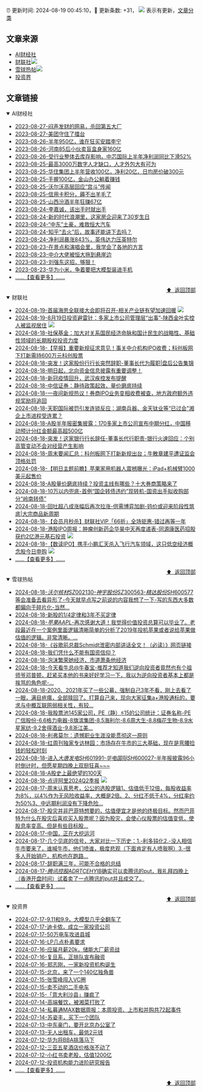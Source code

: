 ##

:alarm_clock: 更新时间: 2024-08-19 00:45:10，:rocket: 更新条数: +31， ![](/assets/dot.png) 表示有更新，[文章分类](/TAGS.md)

## 文章来源

- [AI财经社](#ai财经社)  
- [财联社](#财联社)![](/assets/dot.png)   
- [雪球热帖](#雪球热帖)![](/assets/dot.png)   
- [投资界](#投资界)  

## 文章链接

<details open>
<summary id="ai财经社">
 AI财经社
</summary>


- [2023-08-27-闷声发财的网易，杀回第五大厂](https://www.aicaijing.com.cn/article/18610)  
- [2023-08-27-美团守住了擂台](https://www.aicaijing.com.cn/article/18611)  
- [2023-08-26-半年950亿，谁在狂买安踏李宁](https://www.aicaijing.com.cn/article/18607)  
- [2023-08-26-河南85后小伙卖盲盒身家160亿](https://www.aicaijing.com.cn/article/18608)  
- [2023-08-26-受行业整体去库存影响，中芯国际上半年净利润同比下滑52%](https://www.aicaijing.com.cn/article/18609)  
- [2023-08-25-最高3000万数字人才缺口，人才外包大有可为](https://www.aicaijing.com.cn/article/18601)  
- [2023-08-25-华住集团上半年营收100亿，净利20亿，日均房价破300元](https://www.aicaijing.com.cn/article/18602)  
- [2023-08-25-手握100亿，金山办公躺着赚钱](https://www.aicaijing.com.cn/article/18603)  
- [2023-08-25-沃尔沃高层回应“宫斗”传闻](https://www.aicaijing.com.cn/article/18604)  
- [2023-08-25-信用卡积分，薅不出羊毛了](https://www.aicaijing.com.cn/article/18605)  
- [2023-08-25-山西汾酒半年狂赚67亿](https://www.aicaijing.com.cn/article/18606)  
- [2023-08-24-李嘉诚，该出手时就出手](https://www.aicaijing.com.cn/article/18596)  
- [2023-08-24-新的时代浪潮里，这家房企迎来了30岁生日](https://www.aicaijing.com.cn/article/18597)  
- [2023-08-24-“中东”土豪，难救恒大汽车](https://www.aicaijing.com.cn/article/18598)  
- [2023-08-24-知乎“去火”后，故事还能讲下去吗？](https://www.aicaijing.com.cn/article/18599)  
- [2023-08-24-净利润暴涨843%，英伟达力压英特尔](https://www.aicaijing.com.cn/article/18600)  
- [2023-08-23-在景点和演唱会里，我学会了各地的方言](https://www.aicaijing.com.cn/article/18591)  
- [2023-08-23-中介大佬被恒大拖到悬崖边](https://www.aicaijing.com.cn/article/18592)  
- [2023-08-23-刘强东这招，够狠！](https://www.aicaijing.com.cn/article/18593)  
- [2023-08-23-华为小米，争着要把大模型装进手机](https://www.aicaijing.com.cn/article/18594)  
- [......【查看更多】......](/details/AI财经社.md)

<div align="right"><a href="#文章来源">⬆ &nbsp;返回顶部</a></div>
</details>

<details open>
<summary id="财联社">
 财联社
</summary>


- [2024-08-19-首届海思全联接大会即将召开-相关产业链有望加速回暖](https://www.cls.cn/detail/1767794) ![](/assets/new.png)  
- [2024-08-19-8月19日投资避雷针：多家上市公司管理层“出事”-陕西金叶实控人被监视居住](https://www.cls.cn/detail/1767822) ![](/assets/new.png)  
- [2024-08-18-社保基金：加大对关系国民经济命脉和国计民生的战略性、基础性领域的长期股权投资力度](https://www.cls.cn/detail/1767791)  
- [2024-08-18-【早报】重要新规征求意见！事关中介机构IPO收费；科创板网下打新需持600万元科创股票](https://www.cls.cn/detail/1767712)  
- [2024-08-18-突发！这家股份行行长突然辞职-董事长代为履职|盘后公告集锦](https://www.cls.cn/detail/1767677)  
- [2024-08-18-明日起，北向资金信息披露有重要调整！](https://www.cls.cn/detail/1767672)  
- [2024-08-18-新冠疫情回升，武汉疾控发布提醒](https://www.cls.cn/detail/1767645)  
- [2024-08-18-中信证券：静待政策起效，量价磨底持续](https://www.cls.cn/detail/1767633)  
- [2024-08-18-一夜间新规热议！券商IPO业务变相收费被查，地方政府额外违规奖励将追回](https://www.cls.cn/detail/1767566)  
- [2024-08-18-天职国际被罚引发连锁反应：湖南兵器、金天钛业等“已过会”湘企上市进程受连累？](https://www.cls.cn/detail/1767522)  
- [2024-08-18-A股半年报密集披露：170多家上市公司宣布中期分红，中国移动预计分红金额最高超500亿](https://www.cls.cn/detail/1767576)  
- [2024-08-18-突发！这家银行行长辞任-董事长代行职责-银行火速回应：个别高管变动不会对经营产生影响](https://www.cls.cn/detail/1767611)  
- [2024-08-18-周末要闻汇总：科创板网下打新新规出台；牛散章建平遭证监会顶格处罚](https://www.cls.cn/detail/1767654)  
- [2024-08-18-【明日主题前瞻】苹果家用机器人震撼曝光：iPad+机械臂1000美元起售价](https://www.cls.cn/detail/1767665)  
- [2024-08-18-A股量价磨底持续？投资主线有哪些？十大券商策略来了](https://www.cls.cn/detail/1767709)  
- [2024-08-18-10万以内兜底-首例“国企转债违约”现转机-国资出手拟收购部分“岭南转债”](https://www.cls.cn/detail/1767731)  
- [2024-08-18-回吐超八成涨幅后再次拉涨-供需博弈加剧-钨价或迎来阶段性筑底|大宗商品新周期](https://www.cls.cn/detail/1767733)  
- [2024-08-18-【会员月秒杀】财联社VIP「66折」全场钜惠-错过再等一年](https://www.cls.cn/detail/1764871)  
- [2024-08-18-港股IPO周报：肿瘤创新药企华昊中天再度递表-同源康医药招股获约2亿港元基石投资](https://www.cls.cn/detail/1767541) ![](/assets/new.png)  
- [2024-08-18-【数读IPO】携手小鹏汇天杀入飞行汽车领域，这只低空经济概念股今日申购](https://www.cls.cn/detail/1767796) ![](/assets/new.png)  
- [......【查看更多】......](/details/财联社.md)

<div align="right"><a href="#文章来源">⬆ &nbsp;返回顶部</a></div>
</details>

<details open>
<summary id="雪球热帖">
 雪球热帖
</summary>


- [2024-08-18-$沃尔核材SZ002130$-$神宇股份SZ300563$-$精达股份SH600577$等会准备去看异形了-今天就早点写之前说的内容我想了一下-写的东西大多数都偏向于碎片化-当然...](https://xueqiu.com/5712584562/301427907)  
- [2024-08-18-新股的1/4定律和3年不买定律](https://xueqiu.com/8058044534/301407686)  
- [2024-08-18-$苹果AAPL$-再次感谢大道！我觉得价值投资总算可以毕业了。老段最近在一个案例里面逻辑清晰简单的分析了2019年投机苹果或者说给苹果做估值的逻辑。非常清晰。...](https://xueqiu.com/8715684287/301414479)  
- [2024-08-18-《谷歌前总裁Schmidt泄密内部讲话全文！（必读）》网页链接](https://xueqiu.com/1102105103/301408771)  
- [2024-08-18-我们凭什么不能有国资信仰？](https://xueqiu.com/9508203182/301406260)  
- [2024-08-18-泡沫繁荣她经济，市道萧条他经济](https://xueqiu.com/8790885129/301408408)  
- [2024-08-18-今天看牛总@牛春宝-推荐才知道我们逆向投资者竟然也有个祖师爷邓普顿，赶紧买本他的书来好好学习一下，我以为逆向投资者基本上都是挨骂的角色呢-…](https://xueqiu.com/2695845628/301403837)  
- [2024-08-18-2020、2021年买了一些公募，强制自己3年不看，刚上去看了一眼，满目疮痍，全部赎回了。打算自己来，现向大家征集a+港股通标的，要求与中概互联网弱相关性，有较...](https://xueqiu.com/9491872635/301404255)  
- [2024-08-18-我股票池145家公司，PE（静）≤15的公司统计：证券名称-PE广信股份-6.6格力电器-8旗滨集团-8.5海利尔-8.6周大生-8.8梅花生物-8.9水星家纺-9.2舍得酒业-9.8浙江美...](https://xueqiu.com/1193805304/301423600)  
- [2024-08-18-利弗莫尔：遗憾职业生涯没能贯彻这一原则](https://xueqiu.com/2524803655/301424564)  
- [2024-08-18-红周刊独家专访林园：市场存在牛市的三大基础，现在是弯腰捡钱的轻松时刻](https://xueqiu.com/1127455234/301428626)  
- [2024-08-18-进入$大唐发电SH601991$-$华电国际SH600027$-半年报披露96小时倒计时，但愿星期四晚上双厨狂喜~~~](https://xueqiu.com/9653204019/301429070)  
- [2024-08-18-A股史上最绝望的100天](https://xueqiu.com/9277793488/301434322)  
- [2024-08-18-点评阿里2024Q2季报](https://xueqiu.com/7302500197/301418057) ![](/assets/new.png)  
- [2024-08-17-周末认真思考，公公的选股逻辑1、估值低于12倍，每股收益率为8%，以4%作为无风险收益率，大概是2倍。2、分红不低于4%，分红率约为50%3、中远期利润没有下降危险...](https://xueqiu.com/3967152290/301375750)  
- [2024-08-17-股灾并非巴菲特想要的，估值便宜才是他的终极目标。然而巴菲特为什么在股灾后喜欢买入股票呢？因为股灾，会使心仪股票的估值变低，使股息率变高。但是有些目标股...](https://xueqiu.com/7142097454/301394828)  
- [2024-08-17-中国，正在大挖运河](https://xueqiu.com/1107854878/301389869)  
- [2024-08-17-几个见底的信号，大家对比一下历史：1.-利多钝化2.-没人相信牛市要来了，谁喊牛市，他们喷谁，极度悲观（下面肯定有人喷我啊）3.-很多人开始销户，机构也在跑路...](https://xueqiu.com/8560060423/301380713)  
- [2024-08-17-辞职满三年，可能不合格的总结](https://xueqiu.com/3393395193/301380847)  
- [2024-08-17-$腾讯控股ADRTCEHY$IB确实可以卖腾讯的put，我礼拜四晚上（香港开盘时间）试着卖了一点腾讯的put并且成交了。](https://xueqiu.com/1247347556/301373267)  
- [......【查看更多】......](/details/雪球热帖.md)

<div align="right"><a href="#文章来源">⬆ &nbsp;返回顶部</a></div>
</details>

<details open>
<summary id="投资界">
 投资界
</summary>


- [2024-07-17-9.11和9.9，大模型几乎全翻车了](https://posts.careerengine.us/p/6697778c44726b29bffa3a09)  
- [2024-07-17-迪卡侬，成立一家投资公司](https://posts.careerengine.us/p/6697778c44726b29bffa3a01)  
- [2024-07-17-50万电车攻进县城](https://posts.careerengine.us/p/6697779c831e1d29eea44253)  
- [2024-07-16-LP几点朴素要求](https://posts.careerengine.us/p/669636a8720ed522248054dc)  
- [2024-07-16-应届月薪20k，储能大厂薪资战](https://posts.careerengine.us/p/669636a8720ed522248054d4)  
- [2024-07-16-复旦系，正排队宣布融资](https://posts.careerengine.us/p/66963699cb38e136a496986c)  
- [2024-07-16-郑志刚，一家新投资机构诞生](https://posts.careerengine.us/p/66963699cb38e136a4969874)  
- [2024-07-15-北京，来了一个140亿独角兽](https://posts.careerengine.us/p/6694db59a0c3ac562b61f9af)  
- [2024-07-15-张雪峰闯入VC圈](https://posts.careerengine.us/p/6694db59a0c3ac562b61f9b7)  
- [2024-07-15-卖不动的二手电车](https://posts.careerengine.us/p/6694db6836b2f1565d9b541a)  
- [2024-07-15-「意大利沙县」赚疯了](https://posts.careerengine.us/p/6694db6836b2f1565d9b5422)  
- [2024-07-14-高端餐饮，被湘菜打败了](https://posts.careerengine.us/p/6693862333c6e710d0bf9dc4)  
- [2024-07-14-私募通MAX数据周报：本周投资、上市和并购共72起事件](https://posts.careerengine.us/p/6693862333c6e710d0bf9dcc)  
- [2024-07-14-苏姿丰，买下一个团队](https://posts.careerengine.us/p/6693861481427510b2b9c123)  
- [2024-07-13-中东豪门，要开北京办公室了](https://posts.careerengine.us/p/66922794a876f80d113b51fe)  
- [2024-07-13-无人出租车，最低2元钱](https://posts.careerengine.us/p/669227b82202ae0dfac5d713)  
- [2024-07-12-华为将BBA挑落马下](https://posts.careerengine.us/p/6690a6c68082df14ead7eaac)  
- [2024-07-12-三亚五星酒店价格涨不动了](https://posts.careerengine.us/p/6690a6c68082df14ead7eaa4)  
- [2024-07-12-小红书卖老股，估值1200亿](https://posts.careerengine.us/p/6690a6b756b00014bcc00e8f)  
- [2024-07-12-投资机构能力进阶研究报告](https://posts.careerengine.us/p/6690a6b756b00014bcc00e87)  
- [......【查看更多】......](/details/投资界.md)

<div align="right"><a href="#文章来源">⬆ &nbsp;返回顶部</a></div>
</details>
